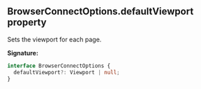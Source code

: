 ## BrowserConnectOptions.defaultViewport property

Sets the viewport for each page.

**Signature:**

```typescript
interface BrowserConnectOptions {
  defaultViewport?: Viewport | null;
}
```
